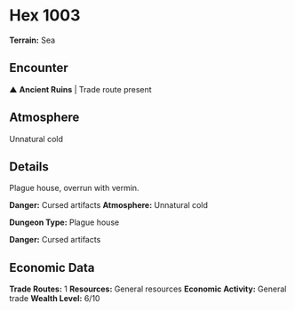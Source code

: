 # Hex 1003

**Terrain:** Sea

## Encounter
▲ **Ancient Ruins** | Trade route present

## Atmosphere
Unnatural cold

## Details
Plague house, overrun with vermin.

**Danger:** Cursed artifacts
**Atmosphere:** Unnatural cold



**Dungeon Type:** Plague house

**Danger:** Cursed artifacts

## Economic Data
**Trade Routes:** 1
**Resources:** General resources
**Economic Activity:** General trade
**Wealth Level:** 6/10
